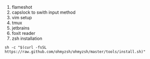 1. flameshot
2. capslock to swith input method
3. vim setup
4. tmux
5. jetbrains
6. foxit reader
7. zsh installation

`sh -c "$(curl -fsSL https://raw.github.com/ohmyzsh/ohmyzsh/master/tools/install.sh)"`
